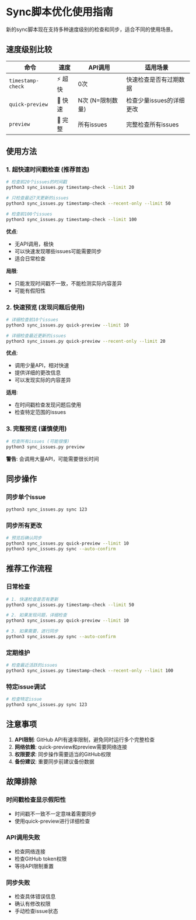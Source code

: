 # Sync脚本优化使用指南

新的sync脚本现在支持多种速度级别的检查和同步，适合不同的使用场景。

## 速度级别比较

| 命令 | 速度 | API调用 | 适用场景 |
|------|------|---------|----------|
| `timestamp-check` | ⚡ 超快 | 0次 | 快速检查是否有过期数据 |
| `quick-preview` | 🚀 快速 | N次 (N=限制数量) | 检查少量issues的详细更改 |
| `preview` | 🐌 完整 | 所有issues | 完整检查所有issues |

## 使用方法

### 1. 超快速时间戳检查 (推荐首选)
```bash
# 检查前20个issues的时间戳
python3 sync_issues.py timestamp-check --limit 20

# 只检查最近7天更新的issues
python3 sync_issues.py timestamp-check --recent-only --limit 50

# 检查前100个issues
python3 sync_issues.py timestamp-check --limit 100
```

**优点**: 
- 无API调用，极快
- 可以快速发现哪些issues可能需要同步
- 适合日常检查

**局限**: 
- 只能发现时间戳不一致，不能检测实际内容差异
- 可能有假阳性

### 2. 快速预览 (发现问题后使用)
```bash
# 详细检查前10个issues
python3 sync_issues.py quick-preview --limit 10

# 详细检查最近更新的issues
python3 sync_issues.py quick-preview --recent-only --limit 20
```

**优点**: 
- 调用少量API，相对快速
- 提供详细的更改信息
- 可以发现实际的内容差异

**适用**: 
- 在时间戳检查发现问题后使用
- 检查特定范围的issues

### 3. 完整预览 (谨慎使用)
```bash
# 检查所有issues (可能很慢)
python3 sync_issues.py preview
```

**警告**: 会调用大量API，可能需要很长时间

## 同步操作

### 同步单个issue
```bash
python3 sync_issues.py sync 123
```

### 同步所有更改
```bash
# 预览后确认同步
python3 sync_issues.py quick-preview --limit 10
python3 sync_issues.py sync --auto-confirm
```

## 推荐工作流程

### 日常检查
```bash
# 1. 快速检查是否有更新
python3 sync_issues.py timestamp-check --limit 50

# 2. 如果发现问题，详细检查
python3 sync_issues.py quick-preview --limit 10

# 3. 如果需要，进行同步
python3 sync_issues.py sync --auto-confirm
```

### 定期维护
```bash
# 检查最近活跃的issues
python3 sync_issues.py timestamp-check --recent-only --limit 100
```

### 特定issue调试
```bash
# 检查特定issue
python3 sync_issues.py sync 123
```

## 注意事项

1. **API限制**: GitHub API有速率限制，避免同时运行多个完整检查
2. **网络依赖**: quick-preview和preview需要网络连接
3. **权限要求**: 同步操作需要适当的GitHub权限
4. **备份建议**: 重要同步前建议备份数据

## 故障排除

### 时间戳检查显示假阳性
- 时间戳不一致不一定意味着需要同步
- 使用quick-preview进行详细检查

### API调用失败
- 检查网络连接
- 检查GitHub token权限
- 等待API限制重置

### 同步失败
- 检查具体错误信息
- 确认有修改权限
- 手动检查issue状态
